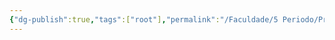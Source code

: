 ```yaml
---
{"dg-publish":true,"tags":["root"],"permalink":"/Faculdade/5 Periodo/Probabilidade/Probabilidade & Estatística/","dgPassFrontmatter":true}
---
```


